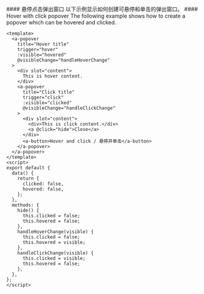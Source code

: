<cn>
#### 悬停点击弹出窗口
以下示例显示如何创建可悬停和单击的弹出窗口。
</cn>

<us>
#### Hover with click popover
The following example shows how to create a popover which can be hovered and clicked.
</us>

```vue
<template>
  <a-popover
    title="Hover title"
    trigger="hover"
    :visible="hovered"
    @visibleChange="handleHoverChange"
  >
    <div slot="content">
      This is hover content.
    </div>
    <a-popover
      title="Click title"
      trigger="click"
      :visible="clicked"
      @visibleChange="handleClickChange"
    >
      <div slot="content">
        <div>This is click content.</div>
        <a @click="hide">Close</a>
      </div>
      <a-button>Hover and click / 悬停并单击</a-button>
    </a-popover>
  </a-popover>
</template>
<script>
export default {
  data() {
    return {
      clicked: false,
      hovered: false,
    };
  },
  methods: {
    hide() {
      this.clicked = false;
      this.hovered = false;
    },
    handleHoverChange(visible) {
      this.clicked = false;
      this.hovered = visible;
    },
    handleClickChange(visible) {
      this.clicked = visible;
      this.hovered = false;
    },
  },
};
</script>
```
